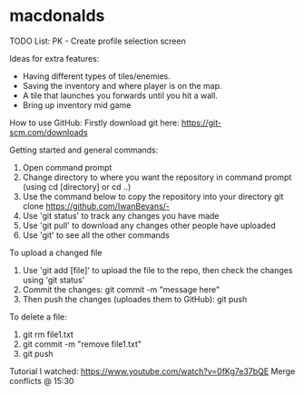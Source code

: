 # macdonalds
TODO List:
PK - Create profile selection screen

Ideas for extra features:
- Having different types of tiles/enemies.
- Saving the inventory and where player is on the map.
- A tile that launches you forwards until you hit a wall.
- Bring up inventory mid game

How to use GitHub: 
Firstly download git here: https://git-scm.com/downloads

Getting started and general commands:
1) Open command prompt
2) Change directory to where you want the repository in command prompt (using cd [directory] or cd ..)
3) Use the command below to copy the repository into your directory
            git clone https://github.com/IwanBevans/- 
4) Use 'git status' to track any changes you have made
5) Use 'git pull' to download any changes other people have uploaded
6) Use 'git' to see all the other commands

To upload a changed file
1) Use 'git add [file]' to upload the file to the repo, then check the changes using 'git status'
2) Commit the changes: git commit -m "message here"
3) Then push the changes (uploades them to GitHub): git push

To delete a file:
1) git rm file1.txt
2) git commit -m "remove file1.txt"
3) git push

Tutorial I watched: https://www.youtube.com/watch?v=0fKg7e37bQE 
Merge conflicts @ 15:30
